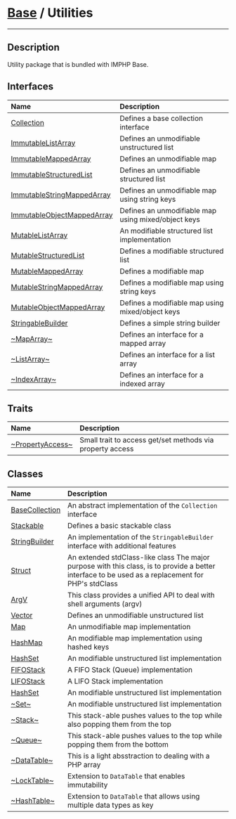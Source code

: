 # [Base](base.md) / Utilities
____

## Description
Utility package that is bundled with IMPHP Base.

## Interfaces
| Name | Description |
| :--- | :---------- |
| [Collection](util-Collection.md) | Defines a base collection interface |
| [ImmutableListArray](util-ImmutableListArray.md) | Defines an unmodifiable unstructured list |
| [ImmutableMappedArray](util-ImmutableMappedArray.md) | Defines an unmodifiable map |
| [ImmutableStructuredList](util-ImmutableStructuredList.md) | Defines an unmodifiable structured list |
| [ImmutableStringMappedArray](util-ImmutableStringMappedArray.md) | Defines an unmodifiable map using string keys |
| [ImmutableObjectMappedArray](util-ImmutableObjectMappedArray.md) | Defines an unmodifiable map using mixed/object keys |
| [MutableListArray](util-MutableListArray.md) | An modifiable structured list implementation |
| [MutableStructuredList](util-MutableStructuredList.md) | Defines a modifiable structured list |
| [MutableMappedArray](util-MutableMappedArray.md) | Defines a modifiable map |
| [MutableStringMappedArray](util-MutableStringMappedArray.md) | Defines a modifiable map using string keys |
| [MutableObjectMappedArray](util-MutableObjectMappedArray.md) | Defines a modifiable map using mixed/object keys |
| [StringableBuilder](util-StringableBuilder.md) | Defines a simple string builder |
| [~MapArray~](util-MapArray.md) | Defines an interface for a mapped array |
| [~ListArray~](util-ListArray.md) | Defines an interface for a list array |
| [~IndexArray~](util-IndexArray.md) | Defines an interface for a indexed array |

## Traits
| Name | Description |
| :--- | :---------- |
| [~PropertyAccess~](util-PropertyAccess.md) | Small trait to access get/set methods via property access |

## Classes
| Name | Description |
| :--- | :---------- |
| [BaseCollection](util-BaseCollection.md) | An abstract implementation of the `Collection` interface |
| [Stackable](util-Stackable.md) | Defines a basic stackable class |
| [StringBuilder](util-StringBuilder.md) | An implementation of the `StringableBuilder` interface with additional features |
| [Struct](util-Struct.md) | An extended stdClass-like class  The major purpose with this class, is to provide a better interface to be used as a replacement for PHP's stdClass |
| [ArgV](util-ArgV.md) | This class provides a unified API to deal with shell arguments (argv) |
| [Vector](util-Vector.md) | Defines an unmodifiable unstructured list |
| [Map](util-Map.md) | An unmodifiable map implementation |
| [HashMap](util-HashMap.md) | An modifiable map implementation using hashed keys |
| [HashSet](util-HashSet.md) | An modifiable unstructured list implementation |
| [FIFOStack](util-FIFOStack.md) | A FIFO Stack (Queue) implementation |
| [LIFOStack](util-LIFOStack.md) | A LIFO Stack implementation |
| [HashSet](util-HashSet.md) | An modifiable unstructured list implementation |
| [~Set~](util-Set.md) | An modifiable unstructured list implementation |
| [~Stack~](util-Stack.md) | This stack-able pushes values to the top while also popping them from the top |
| [~Queue~](util-Queue.md) | This stack-able pushes values to the top while popping them from the bottom |
| [~DataTable~](util-DataTable.md) | This is a light absstraction to dealing with a PHP array |
| [~LockTable~](util-LockTable.md) | Extension to `DataTable` that enables immutability |
| [~HashTable~](util-HashTable.md) | Extension to `DataTable` that allows using multiple data types as key |
